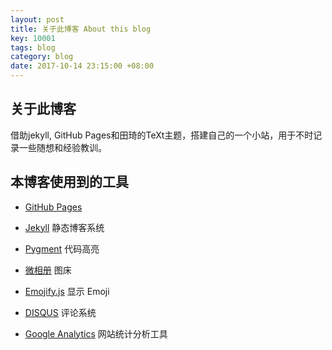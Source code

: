 ```yaml
---
layout: post
title: 关于此博客 About this blog
key: 10001
tags: blog
category: blog
date: 2017-10-14 23:15:00 +08:00
---
```



## 关于此博客
借助jekyll, GitHub Pages和田琦的TeXt主题，搭建自己的一个小站，用于不时记录一些随想和经验教训。
<!--more-->
## 本博客使用到的工具

- [GitHub Pages](https://pages.github.com/)

- [Jekyll](https://github.com/jekyll/) 静态博客系统

- [Pygment](http://pygments.org/) 代码高亮

- [微相册](http://photo.weibo.com/) 图床

- [Emojify.js](https://github.com/Ranks/emojify.js) 显示 Emoji

- [DISQUS](https://disqus.com/) 评论系统

- [Google Analytics](https://www.google.com/analytics/) 网站统计分析工具
